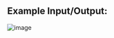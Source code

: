 ## Example Input/Output:
![image](https://github.com/user-attachments/assets/6e9e7b3b-d13d-474b-8362-ba66c866c27d)
